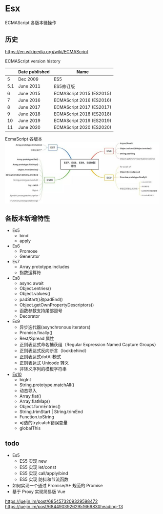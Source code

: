 # Esx
ECMAScript 各版本骚操作

## 历史
https://en.wikipedia.org/wiki/ECMAScript

ECMAScript version history


|        |	Date published |         Name            |
|  ----  |      ----       |         ----            | 
| 5	     |  Dec 2009       |       ES5               |
| 5.1    | 	June 2011	   |       ES5修订版          |
| 6	     |  June 2015	   | ECMAScript 2015 (ES2015)| 
| 7	     |  June 2016	   | ECMAScript 2016 (ES2016)| 
| 8	     |  June 2017	   | ECMAScript 2017 (ES2017)| 
| 9	     |  June 2018	   | ECMAScript 2018 (ES2018)| 
| 10     | 	June 2019	   | ECMAScript 2019 (ES2019)| 
| 11     | 	June 2020	   | ECMAScript 2020 (ES2020)| 



EcmaScript 各版本
![image](/esx.jpeg)
## 各版本新增特性
- Es5
  - bind
  - apply
- Es6
  - Promose
  - Generator
- Es7
  - Array.prototype.includes  
  - 指数运算符 
- Es8
  - async await
  - Object.entries()
  - Object.values()
  - padStart()和padEnd()
  - Object.getOwnPropertyDescriptors()
  - 函数参数支持尾部逗号
  - Decorator
- Es9
  - 异步迭代器(asynchronous iterators)
  - Promise.finally()
  - Rest/Spread 属性
  - 正则表达式命名捕获组（Regular Expression Named Capture Groups）
  - 正则表达式反向断言（lookbehind）
  - 正则表达式dotAll模式
  - 正则表达式 Unicode 转义
  - 非转义序列的模板字符串
- [Es10](https://segmentfault.com/a/1190000018311280)
  - bigInt
  - String.prototype.matchAll()
  - 动态导入
  - Array.flat()
  - Array.flatMap()
  - Object.formEntries()
  - String.trimStart | String.trimEnd
  - Function.toString
  - 可选的try/catch错误变量
  - globalThis

## todo
- Es5
    - ES5 实现 new
    - ES5 实现 let/const
    - ES5 实现 call/apply/bind
    - ES5 实现 防抖和节流函数
- 如何实现一个通过 Promise/A+ 规范的 Promise
- 基于 Proxy 实现简易版 Vue

https://juejin.im/post/6854573209329598472
https://juejin.im/post/6844903926295166983#heading-13